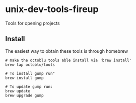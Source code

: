 # unix-dev-tools-fireup

Tools for opening projects

## Install

The easiest way to obtain these tools is through homebrew

```shell
# make the octoblu tools able install via 'brew install'
brew tap octoblu/tools

# To install gump run"
brew install gump

# To update gump run:
brew update
brew upgrade gump
```
